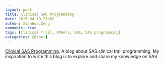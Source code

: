 ```yaml
---
layout: post
title: Clinical SAS Programming
date: 2015-04-19 21:02
author: Xianhua.Zeng
comments: true
tags: [Clinical Trail, Others, SAS, SAS programming]
categories: [Other]
---
```

<a href="http://www.xianhuazeng.com/en/"><span style="text-decoration: underline;">Clinical SAS Programming</span></a>, A blog about SAS clinical trail programming. My inspiration to write this blog is to explore and share my knowledge on SAS.